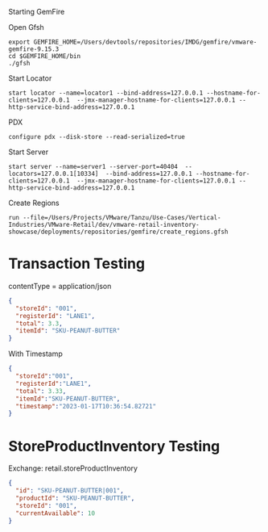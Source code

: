 
Starting GemFire

Open Gfsh

```shell
export GEMFIRE_HOME=/Users/devtools/repositories/IMDG/gemfire/vmware-gemfire-9.15.3
cd $GEMFIRE_HOME/bin
./gfsh
```

Start Locator

```shell
start locator --name=locator1 --bind-address=127.0.0.1 --hostname-for-clients=127.0.0.1  --jmx-manager-hostname-for-clients=127.0.0.1 --http-service-bind-address=127.0.0.1 
```

PDX

```shell
configure pdx --disk-store --read-serialized=true

```

Start Server

```shell
start server --name=server1 --server-port=40404  --locators=127.0.0.1[10334]  --bind-address=127.0.0.1 --hostname-for-clients=127.0.0.1  --jmx-manager-hostname-for-clients=127.0.0.1 --http-service-bind-address=127.0.0.1
```

Create Regions

```shell
run --file=/Users/Projects/VMware/Tanzu/Use-Cases/Vertical-Industries/VMware-Retail/dev/vmware-retail-inventory-showcase/deployments/repositories/gemfire/create_regions.gfsh
```


# Transaction Testing


contentType = application/json

```json
{
  "storeId": "001",
  "registerId": "LANE1",
  "total": 3.3,
  "itemId": "SKU-PEANUT-BUTTER"
}
```

With Timestamp

```json
{
  "storeId":"001",
  "registerId":"LANE1",
  "total": 3.33,
  "itemId":"SKU-PEANUT-BUTTER",
  "timestamp":"2023-01-17T10:36:54.82721"
}
```


# StoreProductInventory Testing

Exchange: retail.storeProductInventory

```json
{
  "id": "SKU-PEANUT-BUTTER|001",
  "productId": "SKU-PEANUT-BUTTER",
  "storeId": "001",
  "currentAvailable": 10
}
```